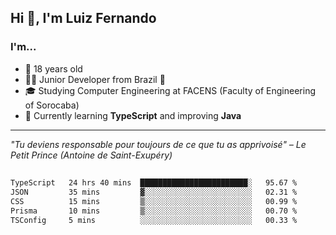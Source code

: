 <h2>Hi 👋, I'm Luiz Fernando</h2>

### I'm...
* 🤟 18 years old
* 👨‍💻 Junior Developer from Brazil 💚
* 🎓 Studying Computer Engineering at FACENS (Faculty of Engineering of Sorocaba)
* 🔭 Currently learning **TypeScript** and improving **Java**

---

_"Tu deviens responsable pour toujours de ce que tu as apprivoisé" – Le Petit Prince (Antoine de Saint-Exupéry)_

##

<!--START_SECTION:waka-->

```txt
TypeScript   24 hrs 40 mins  ████████████████████████░   95.67 %
JSON         35 mins         ▓░░░░░░░░░░░░░░░░░░░░░░░░   02.31 %
CSS          15 mins         ▒░░░░░░░░░░░░░░░░░░░░░░░░   00.99 %
Prisma       10 mins         ▒░░░░░░░░░░░░░░░░░░░░░░░░   00.70 %
TSConfig     5 mins          ░░░░░░░░░░░░░░░░░░░░░░░░░   00.33 %
```

<!--END_SECTION:waka-->
